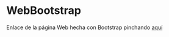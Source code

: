 # WebBootstrap

Enlace de la página Web hecha con Bootstrap pinchando [aquí](https://jlarandanavarro.000webhostapp.com/WebBootstrap/index.html)
